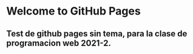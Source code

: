 <h1>Welcome to GitHub Pages</h1>
<h2>Test de github pages sin tema, para la clase de programacion web 2021-2.<h/2>
